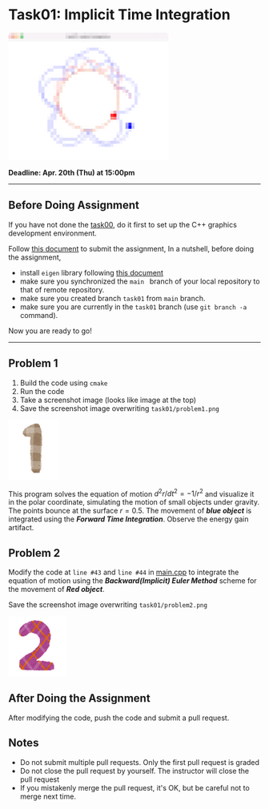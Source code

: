 # Task01: Implicit Time Integration

![preview](preview.png)

**Deadline: Apr. 20th (Thu) at 15:00pm**

----

## Before Doing Assignment

If you have not done the [task00](../task00), do it first to set up the C++ graphics development environment.

Follow [this document](../doc/submit.md) to submit the assignment, In a nutshell, before doing the assignment,

- install `eigen` library following  [this document](../doc/setup_eigen.md)
- make sure you synchronized the `main ` branch of your local repository  to that of remote repository.
- make sure you created branch `task01` from `main` branch.
- make sure you are currently in the `task01` branch (use `git branch -a` command).

Now you are ready to go!

---

## Problem 1

1. Build the code using `cmake`
2. Run the code
3. Take a screenshot image (looks like image at the top)
4. Save the screenshot image overwriting `task01/problem1.png`

![problem1](problem1.png)

This program solves the equation of motion ${d^2 r}/{d t^2} = - {1}/{r^2}$ and visualize it in the polar coordinate, simulating the motion of small objects under gravity. The points bounce at the surface $r=0.5$. The movement of ***blue object*** is integrated using the ***Forward Time Integration***. Observe the energy gain artifact. 




## Problem 2

Modify the code at `line #43`  and `line #44` in [main.cpp](main.cpp) to integrate the equation of motion using the ***Backward(Implicit) Euler Method*** scheme for the movement of ***Red object***. 

Save the screenshot image overwriting `task01/problem2.png`

![problem2](problem2.png)


## After Doing the Assignment

After modifying the code, push the code and submit a pull request.





## Notes

- Do not submit multiple pull requests. Only the first pull request is graded
- Do not close the pull request by yourself. The instructor will close the pull request
- If you mistakenly merge the pull request, it's OK, but be careful not to merge next time. 

